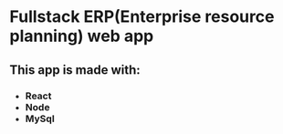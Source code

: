 # **Fullstack ERP(Enterprise resource planning) web app**

## **This app is made with:**

<h3><ul>
 <li>React</li>
 <li>Node</li>
 <li>MySql</li>
 </ul></h3>
